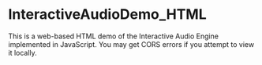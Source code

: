 # InteractiveAudioDemo_HTML
This is a web-based HTML demo of the Interactive Audio Engine implemented in JavaScript. You may get CORS errors if you attempt to view it locally.
